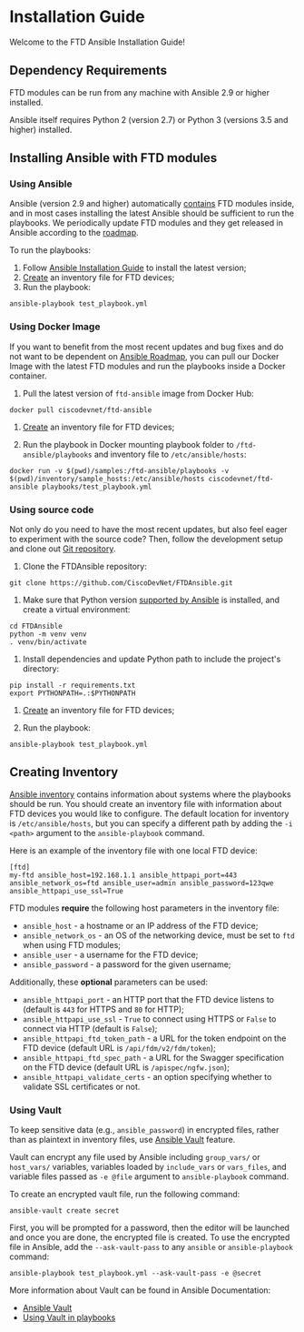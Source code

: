 # Installation Guide

Welcome to the FTD Ansible Installation Guide!

## Dependency Requirements

FTD modules can be run from any machine with Ansible 2.9 or higher installed.

Ansible itself requires Python 2 (version 2.7) or Python 3 (versions 3.5 and higher) installed. 

## Installing Ansible with FTD modules

### Using Ansible
Ansible (version 2.9 and higher) automatically [contains](https://docs.ansible.com/ansible/latest/modules/list_of_all_modules.html?highlight=ftd) 
FTD modules inside, and in most cases installing the latest Ansible should be sufficient to run the playbooks. We periodically update FTD modules
and they get released in Ansible according to the [roadmap](https://docs.ansible.com/ansible/latest/roadmap/index.html).

To run the playbooks:

1. Follow [Ansible Installation Guide](https://docs.ansible.com/ansible/latest/installation_guide/intro_installation.html)
to install the latest version;
1. [Create](#creating-inventory) an inventory file for FTD devices;
1. Run the playbook:
```
ansible-playbook test_playbook.yml
``` 

### Using Docker Image

If you want to benefit from the most recent updates and bug fixes and do not want to be dependent on [Ansible Roadmap](https://docs.ansible.com/ansible/latest/roadmap/index.html), 
you can pull our Docker Image with the latest FTD modules and run the playbooks inside a Docker container. 

1. Pull the latest version of `ftd-ansible` image from Docker Hub:
```
docker pull ciscodevnet/ftd-ansible
```

1. [Create](#creating-inventory) an inventory file for FTD devices;

1. Run the playbook in Docker mounting playbook folder to `/ftd-ansible/playbooks` and inventory file to `/etc/ansible/hosts`:
```
docker run -v $(pwd)/samples:/ftd-ansible/playbooks -v $(pwd)/inventory/sample_hosts:/etc/ansible/hosts ciscodevnet/ftd-ansible playbooks/test_playbook.yml
```

### Using source code

Not only do you need to have the most recent updates, but also feel eager to experiment with the source code? Then, 
follow the development setup and clone out [Git repository](https://github.com/CiscoDevNet/FTDAnsible).  

1. Clone the FTDAnsible repository:
```
git clone https://github.com/CiscoDevNet/FTDAnsible.git
```

1. Make sure that Python version [supported by Ansible](#dependency-requirements) is installed, and create 
a virtual environment:
```
cd FTDAnsible
python -m venv venv
. venv/bin/activate
```

1. Install dependencies and update Python path to include the project's directory:
```
pip install -r requirements.txt
export PYTHONPATH=.:$PYTHONPATH
```

1. [Create](#creating-inventory) an inventory file for FTD devices;
   
1. Run the playbook:
``` 
ansible-playbook test_playbook.yml
```

## Creating Inventory

[Ansible inventory](https://docs.ansible.com/ansible/latest/user_guide/intro_inventory.html) contains information
about systems where the playbooks should be run. You should create an inventory file with information about FTD
devices you would like to configure. The default location for inventory is `/etc/ansible/hosts`, but you can specify a
different path by adding the `-i <path>` argument to the `ansible-playbook` command.

Here is an example of the inventory file with one local FTD device:

```
[ftd]
my-ftd ansible_host=192.168.1.1 ansible_httpapi_port=443 ansible_network_os=ftd ansible_user=admin ansible_password=123qwe ansible_httpapi_use_ssl=True
```

FTD modules __require__ the following host parameters in the inventory file:
 
* `ansible_host` - a hostname or an IP address of the FTD device;
* `ansible_network_os` - an OS of the networking device, must be set to `ftd` when using FTD modules;
* `ansible_user` - a username for the FTD device;
* `ansible_password` - a password for the given username;

Additionally, these __optional__ parameters can be used:

* `ansible_httpapi_port` - an HTTP port that the FTD device listens to (default is `443` for HTTPS and `80` for HTTP);
* `ansible_httpapi_use_ssl` - `True` to connect using HTTPS or `False` to connect via HTTP (default is `False`);
* `ansible_httpapi_ftd_token_path` - a URL for the token endpoint on the FTD device (default URL is `/api/fdm/v2/fdm/token`);
* `ansible_httpapi_ftd_spec_path` - a URL for the Swagger specification on the FTD device (default URL is `/apispec/ngfw.json`);
* `ansible_httpapi_validate_certs` - an option specifying whether to validate SSL certificates or not.

### Using Vault

To keep sensitive data (e.g., `ansible_password`) in encrypted files, rather than as plaintext in inventory files, use
[Ansible Vault](https://docs.ansible.com/ansible/latest/user_guide/vault.html) feature.

Vault can encrypt any file used by Ansible including `group_vars/` or `host_vars/` variables, variables 
loaded by `include_vars` or `vars_files`, and variable files passed as `-e @file` argument to `ansible-playbook` command.

To create an encrypted vault file, run the following command:
```
ansible-vault create secret
```
First, you will be prompted for a password, then the editor will be launched and once you are done, the encrypted file
is created. To use the encrypted file in Ansible, add the `--ask-vault-pass` 
to any `ansible` or `ansible-playbook` command:
```
ansible-playbook test_playbook.yml --ask-vault-pass -e @secret
```

More information about Vault can be found in Ansible Documentation:
 * [Ansible Vault](https://docs.ansible.com/ansible/latest/user_guide/vault.html)
 * [Using Vault in playbooks](https://docs.ansible.com/ansible/latest/user_guide/playbooks_vault.html) 
